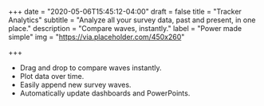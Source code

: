 +++
date = "2020-05-06T15:45:12-04:00"
draft = false
title = "Tracker Analytics"
subtitle = "Analyze all your survey data, past and present, in one place."
description = "Compare waves, instantly."
label = "Power made simple"
img = "https://via.placeholder.com/450x260"

+++

* Drag and drop to compare waves instantly.
* Plot data over time.
* Easily append new survey waves.
* Automatically update dashboards and PowerPoints.
